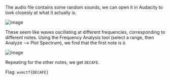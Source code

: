 The audio file contains some random sounds, we can open it in Audacity to look closesly at what it actually is.

![image](https://user-images.githubusercontent.com/62577178/227693294-f5266e54-b4de-404f-9066-69ea0bd1d78b.png)

These seem like waves oscillating at different frequencies, corresponding to different notes. Using the Frequency
Analysis tool (select a range, then Analyze --> Plot Spectrum), we find that the first note is `D`.

![image](https://user-images.githubusercontent.com/62577178/227693482-704326c4-6e52-4afa-91b4-ca91cce74597.png)

Repeating for the other notes, we get `DECAFE`.

Flag: `wxmctf{DECAFE}`
